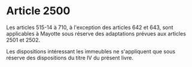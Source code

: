 # Article 2500

Les articles 515-14 à 710, à l'exception des articles 642 et 643, sont applicables à Mayotte sous réserve des adaptations prévues aux articles 2501 et 2502.

Les dispositions intéressant les immeubles ne s'appliquent que sous réserve des dispositions du titre IV du présent livre.
